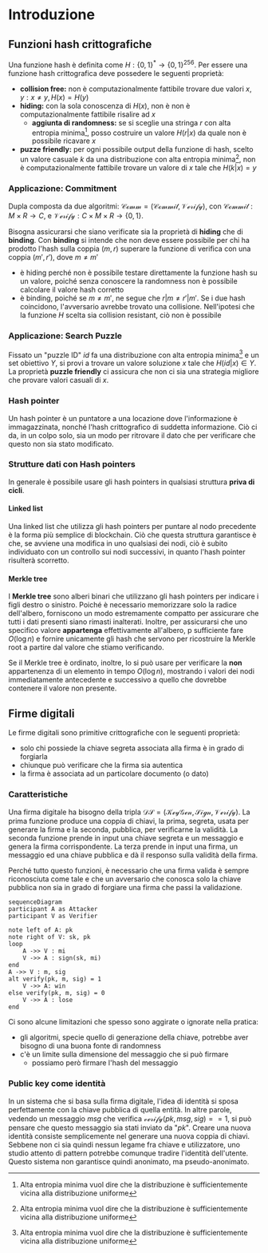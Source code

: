 # Introduzione

## Funzioni hash crittografiche

Una funzione hash è definita come $H: \{0, 1\}^* \rightarrow \{0, 1\}^{256}$. Per essere una funzione hash crittografica deve possedere le seguenti proprietà:

- **collision free:** non è computazionalmente fattibile trovare due valori $x, y: x \ne y, H(x) = H(y)$
- **hiding:** con la sola conoscenza di $H(x)$, non è non è computazionalmente fattibile risalire ad $x$
  - **aggiunta di randomness:** se si sceglie una stringa $r$ con alta entropia minima[^1], posso costruire un valore $H(r|x)$ da quale non è possibile ricavare $x$
- **puzze friendly:** per ogni possibile output della funzione di hash, scelto un valore casuale $k$ da una distribuzione con alta entropia minima[^1], non è computazionalmente fattibile trovare un valore di $x$ tale che $H(k|x) = y$

### Applicazione: Commitment

Dupla composta da due algoritmi: $\mathcal{Comm} = (\mathcal{Commit}, \mathcal{Verify})$, con $\mathcal{Commit}: M \times R \rightarrow C$, e $\mathcal{Verify}: C \times M \times R \rightarrow \{0, 1\}$.

Bisogna assicurarsi che siano verificate sia la proprietà di **hiding** che di **binding**. Con **binding** si intende che non deve essere possibile per chi ha prodotto l'hash sulla coppia $(m, r)$ superare la funzione di verifica con una coppia $(m', r')$, dove $m \ne m'$

- è hiding perché non è possibile testare direttamente la funzione hash su un valore, poiché senza conoscere la randomness non è possibile calcolare il valore hash corretto
- è binding, poiché se $m \ne m'$, ne segue che $r|m \ne r'|m'$. Se i due hash coincidono, l'avversario avrebbe trovato una collisione. Nell'ipotesi che la funzione $H$ scelta sia collision resistant, ciò non è possibile

### Applicazione: Search Puzzle

Fissato un "puzzle ID" $id$ fa una distribuzione con alta entropia minima[^1] e un set obiettivo $Y$, si provi a trovare un valore soluzione $x$ tale che $H(id|x) \in Y$. La proprietà **puzzle friendly** ci assicura che non ci sia una strategia migliore che provare valori casuali di $x$.

### Hash pointer

Un hash pointer è un puntatore a una locazione dove l'informazione è immagazzinata, nonché l'hash crittografico di suddetta informazione. Ciò ci da, in un colpo solo, sia un modo per ritrovare il dato che per verificare che questo non sia stato modificato.

### Strutture dati con Hash  pointers

In generale è possibile usare gli hash pointers in qualsiasi struttura **priva di cicli**.

#### Linked list

Una linked list che utilizza gli hash pointers per puntare al nodo precedente è la forma più semplice di blockchain. Ciò che questa struttura garantisce è che, se avviene una modifica in uno qualsiasi dei nodi, ciò è subito individuato con un controllo sui nodi successivi, in quanto l'hash pointer risulterà scorretto.

#### Merkle tree

I **Merkle tree** sono alberi binari che utilizzano gli hash pointers per indicare i figli destro o sinistro. Poiché è necessario memorizzare solo la radice dell'albero, forniscono un modo estremamente compatto per assicurare che tutti i dati presenti siano rimasti inalterati. Inoltre, per assicurarsi che uno specifico valore **appartenga** effettivamente all'albero, p sufficiente fare $O(\log n)$ e fornire unicamente gli hash che servono per ricostruire la Merkle root a partire dal valore che stiamo verificando.

Se il Merkle tree è ordinato, inoltre, lo si può usare per verificare la **non** appartenenza di un elemento in tempo $O(\log n)$, mostrando i valori dei nodi immediatamente antecedente e successivo a quello che dovrebbe contenere il valore non presente.

## Firme digitali

Le firme digitali sono primitive crittografiche con le seguenti proprietà:

- solo chi possiede la chiave segreta associata alla firma è in grado di forgiarla
- chiunque può verificare che la firma sia autentica
- la firma è associata ad un particolare documento (o dato)

### Caratteristiche

Una firma digitale ha bisogno della tripla $\mathcal{DS} = (\mathcal{KeyGen}, \mathcal{Sign}, \mathcal{Verify})$. 
La prima funzione produce una coppia di chiavi, la prima, segreta, usata per generare la firma e la seconda, pubblica, per verificarne la validità.
La seconda funzione prende in input una chiave segreta e un messaggio e genera la firma corrispondente.
La terza prende in input una firma, un messaggio ed una chiave pubblica e dà il responso sulla validità della firma.

Perché tutto questo funzioni, è necessario che una firma valida è sempre riconosciuta come tale e che un avversario che conosca solo la chiave pubblica non sia in grado di forgiare una firma che passi la validazione.

```mermaid
sequenceDiagram
participant A as Attacker
participant V as Verifier

note left of A: pk
note right of V: sk, pk
loop
	A ->> V : mi
	V ->> A : sign(sk, mi)
end
A ->> V : m, sig
alt verify(pk, m, sig) = 1
	V ->> A: win
else verify(pk, m, sig) = 0
	V ->> A : lose
end
```

Ci sono alcune limitazioni che spesso sono aggirate o ignorate nella pratica:

- gli algoritmi, specie quello di generazione della chiave, potrebbe aver bisogno di una buona fonte di randomness
- c'è un limite sulla dimensione del messaggio che si può firmare
  - possiamo però firmare l'hash del messaggio

### Public key come identità

In un sistema che si basa sulla firma digitale, l'idea di identità si sposa perfettamente con la chiave pubblica di quella entità. In altre parole, vedendo un messaggio *msg* che verifica $\mathcal{verify}(pk, msg, sig) == 1$, si può pensare che questo messaggio sia stati inviato da "*pk*". Creare una nuova identità consiste semplicemente nel generare una nuova coppia di chiavi. Sebbene non ci sia quindi nessun legame fra chiave e utilizzatore, uno studio attento di pattern potrebbe comunque tradire l'identità dell'utente. Questo sistema non garantisce quindi anonimato, ma pseudo-anonimato.



[^1]: Alta entropia minima vuol dire che la distribuzione è sufficientemente vicina alla distribuzione uniforme
